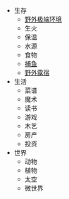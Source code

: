- 生存
  - [野外极端环境](/野外极端环境)
  - 生火
  - 保温
  - 水源
  - 食物
  - [捕鱼](/捕鱼)
  - [野外露宿](/野外露宿)
- 生活
  - 菜谱
  - 魔术
  - 读书
  - 游戏
  - 木艺
  - 房产
  - 投资
- 世界
  - 动物
  - 植物
  - 太空
  - 微世界
